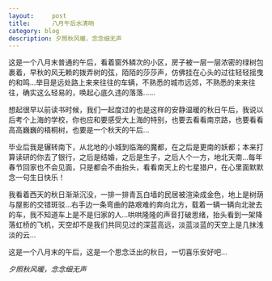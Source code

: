 ```yaml
---
layout:     post
title:      八月午后水清响
category: blog
description: 夕照秋风暖，念念细无声
---
```


  这是一个八月末普通的午后，看着窗外鳞次的小区，房子被一层一层浓密的绿树包裹着，早秋的风无赖的拨弄树的弦，陌陌的莎莎声，仿佛挂在心头的过往轻轻摇曳的和鸣…举目是远处路上来来往往的车辆，不熟悉的城市远郊，不熟悉的来来往往，确实这么轻易的，唤起心底久违的落落……

想起很早以前读书时候，我们一起度过的也是这样的安静温暖的秋日午后，我说以后考个上海的学校，你也应和要感受大上海的特别，也要去看看南京路，也要看看高高巍巍的梧桐树，也要是一个秋天的午后…

毕业后我是辗转南下，从北地的小城到临海的魔都，在之后是更南的妖都；本来打算读研的你去了银行，之后是结婚，之后是生子，之后人个一方，地北天南…每年春节回家也不会见面，只是都会不由抬头，看看南天上的七星猎户，在心里面默默念一句生日快乐！

我看着西天的秋日渐渐沉没，一排一排青瓦白墙的民居被渲染成金色，地上是树荫与屋影的交错斑驳…右手边一条弯曲的路艰难的奔向北方，载着一辆一辆向北驶去的车，我不知道车上是不是归家的人…哄哄隆隆的声音打破思绪，抬头看到一架降落虹桥的飞机，天空却不是我们共同见过的深蓝高远，淡蓝淡蓝的天空上是几抹浅淡的云…

这是一个八月末的午后，这是一个思念泛出的秋日，一切喜乐安好吧…

*夕照秋风暖，念念细无声*
